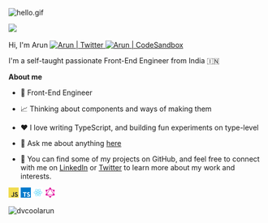 <!--- <p align="center"><a href="#"><img width="80%" alt="Hello, I'm Arun. I do open source!" src="https://raw.githubusercontent.com/dvcoolarun/dvcoolarun/d0f617945f17322ea9a983a7a0e10b1cc83bd70a/hi%2C%20I'm%20Arun%20!(1).png" /></a></p> ---> 

![hello.gif](https://raw.githubusercontent.com/dvcoolarun/dvcoolarun/master/assets/hello.gif)

![](https://komarev.com/ghpvc/?username=dvcoolarun&label=Profile%20Visits&color=blue&style=for-the-badge&base=5000)

Hi, I'm Arun 
<a href="https://twitter.com/dvcoolarun">
  <img alt="Arun | Twitter" width="23px" src="https://raw.githubusercontent.com/dvcoolarun/dvcoolarun/master/assets/twitter.svg" />
</a>
<a></a>
<a href="https://codesandbox.io/u/dvcoolarun">
  <img alt="Arun | CodeSandbox" width="20px" src="https://raw.githubusercontent.com/dvcoolarun/dvcoolarun/master/assets/codesandbox.svg" />
</a>

I'm a self-taught passionate Front-End Engineer from India 🇮🇳

**About me**

- 💼 Front-End Engineer

- 📈 Thinking about components and ways of making them
  
- ❤️ I love writing TypeScript, and building fun experiments on type-level

- 💬 Ask me about anything [here](https://github.com/dvcoolarun/dvcoolarun/issues)

- 👋 You can find some of my projects on GitHub, and feel free to connect with me on [LinkedIn](https://linkedin.com/in/dvcoolarun) or [Twitter](https://twitter.com/dvcoolarun) to learn more about my work and interests.
  
<code><img height="20" alt="javascript" src="https://raw.githubusercontent.com/github/explore/80688e429a7d4ef2fca1e82350fe8e3517d3494d/topics/javascript/javascript.png"></code>
<code><img height="20" alt="typescript" src="https://raw.githubusercontent.com/github/explore/80688e429a7d4ef2fca1e82350fe8e3517d3494d/topics/typescript/typescript.png"></code>
<code><img height="20" alt="react" src="https://raw.githubusercontent.com/github/explore/80688e429a7d4ef2fca1e82350fe8e3517d3494d/topics/react/react.png"></code>
<code><img height="20" alt="graphql" src="https://raw.githubusercontent.com/github/explore/5c058a388828bb5fde0bcafd4bc867b5bb3f26f3/topics/graphql/graphql.png"></code>

<p align="left"> <img src="https://github-readme-stats.vercel.app/api?username=dvcoolarun&show_icons=true&theme=gotham" alt="dvcoolarun" />
<br/>
